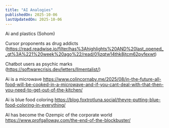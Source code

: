 ```yaml
---
title: "AI Analogies"
publishedOn: 2025-10-06
lastUpdatedOn: 2025-10-06
---
```


Ai and plastics (Sohom)

Cursor proponents as drug addicts (https://read.readwise.io/filter/has%3Ahighlights%20AND%20last_opened__gt%3A%221%20week%20ago%22/read/01jzqtw14thk8jtcm62pyfexwt)

Chatbot users as psychic marks (https://softwarecrisis.dev/letters/llmentalist/)

Ai is a microwave
https://www.colincornaby.me/2025/08/in-the-future-all-food-will-be-cooked-in-a-microwave-and-if-you-cant-deal-with-that-then-you-need-to-get-out-of-the-kitchen/

Ai is blue food coloring
https://blog.foxtrotluna.social/theyre-putting-blue-food-coloring-in-everything/

AI has become the Ozempic of the corporate world
https://www.profgalloway.com/the-end-of-the-blockbuster/
